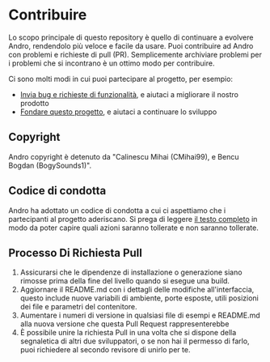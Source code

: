 # Contribuire

Lo scopo principale di questo repository è quello di continuare a evolvere Andro, rendendolo più veloce e facile da usare. Puoi contribuire ad Andro con problemi e richieste di pull (PR). Semplicemente archiviare problemi per i problemi che si incontrano è un ottimo modo per contribuire.

Ci sono molti modi in cui puoi partecipare al progetto, per esempio:

  - [Invia bug e richieste di funzionalità](https://github.com/CMihai99/andro/issues), e aiutaci a migliorare il nostro prodotto
  - [Fondare questo progetto](https://www.paypal.com/paypalme/Impulse884?locale.x=en_US), e aiutaci a continuare lo sviluppo

## Copyright

Andro copyright è detenuto da "Calinescu Mihai (CMihai99), e Bencu Bogdan (BogySounds1)".

## Codice di condotta

Andro ha adottato un codice di condotta a cui ci aspettiamo che i partecipanti al progetto aderiscano. Si prega di leggere [il testo completo](CODE_OF_CONDUCT.md) in modo da poter capire quali azioni saranno tollerate e non saranno tollerate.

## Processo Di Richiesta Pull

 1. Assicurarsi che le dipendenze di installazione o generazione siano rimosse prima della fine del livello quando si esegue una build.
 2. Aggiornare il README.md con i dettagli delle modifiche all'interfaccia, questo include nuove variabili di ambiente, porte esposte, utili posizioni dei file e parametri del contenitore.
 3. Aumentare i numeri di versione in qualsiasi file di esempi e README.md alla nuova versione che questa Pull Request rappresenterebbe
 4. È possibile unire la richiesta Pull in una volta che si dispone della segnaletica di altri due sviluppatori, o se non hai il permesso di farlo, puoi richiedere al secondo revisore di unirlo per te.